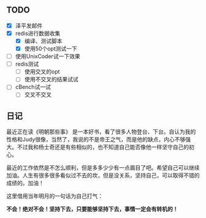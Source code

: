 ## TODO
- [x] 泽平发邮件
- [x] redis进行数据收集
	- [x] 编译、测试脚本
	- [x] 使用50个opt测试一下
- [ ] 使用UnixCoder试一下效果
- [ ] redis测试
	- [ ] 使用交叉的opt
	- [ ] 使用不交叉的结果试试
- [ ] cBench试一试
	- [ ] 交叉不交叉

## 日记
最近正在读《明朝那些事》 是一本好书，看了很多人物登台、下台。自认为我的性格和Judy很像，当然了，我说的不是帝王之气，而是他的缺点，内心不够强大。不过我和杨士奇还是有些相似的，也不知道自己能否像他一样坚守自己的初心。

最近的工作依然是不怎么顺利，但是多多少少有一点眉目了吧。希望自己可以继续加油。人生有很多很多看似过不去的坎，但是没关系，坚持自己，可以取得不错的成绩的。加油！

这里借用当年明月的一句话为自己打气：

**不会！绝对不会！坚持下去，只要能够坚持下去，事情一定会有转机的！**